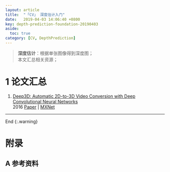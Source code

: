 ```yaml
---
layout: article
title:  "「CV」 深度估计入门"
date:   2019-04-03 14:06:40 +0800
key: depth-prediction-foundation-20190403
aside:
  toc: true
category: [CV, DepthPrediction]
---
```


>**深度估计**：根据单张图像得到深度图；        
本文汇总相关资源；   

<!--more-->  

# 1 论文汇总

1. [Deep3D: Automatic 2D-to-3D Video Conversion with Deep Convolutional Neural Networks](http://cn.arxiv.org/abs/1604.03650)   
2016 [Paper](https://arxiv.org/abs/1604.03650) | [MXNet](https://github.com/piiswrong/deep3d)        


-------------------  
 End
{:.warning}  


# 附录
## A 参考资料
